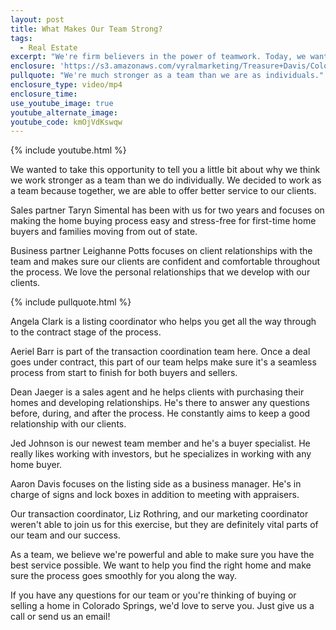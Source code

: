 ```yaml
---
layout: post
title: What Makes Our Team Strong?
tags:
  - Real Estate
excerpt: "We're firm believers in the power of teamwork. Today, we wanted to take a minute to introduce you to some of our team members to give you a better idea of what makes our team so strong. We each focus on specific areas, but when we come together, we're able to give our clients an excellent experience that makes buying or selling a home a smooth and seamless process. For more details, watch this short video."
enclosure: 'https://s3.amazonaws.com/vyralmarketing/Treasure+Davis/Colorado+Springs+Real+Estate+This+is+what+makes+us+strong.mp4'
pullquote: "We're much stronger as a team than we are as individuals."
enclosure_type: video/mp4
enclosure_time:
use_youtube_image: true
youtube_alternate_image:
youtube_code: kmOjVdKswqw
---
```



{% include youtube.html %}

We wanted to take this opportunity to tell you a little bit about why we think we work stronger as a team than we do individually. We decided to work as a team because together, we are able to offer better service to our clients.

Sales partner Taryn Simental has been with us for two years and focuses on making the home buying process easy and stress-free for first-time home buyers and families moving from out of state.

Business partner Leighanne Potts focuses on client relationships with the team and makes sure our clients are confident and comfortable throughout the process. We love the personal relationships that we develop with our clients.

{% include pullquote.html %}

Angela Clark is a listing coordinator who helps you get all the way through to the contract stage of the process.

Aeriel Barr is part of the transaction coordination team here. Once a deal goes under contract, this part of our team helps make sure it's a seamless process from start to finish for both buyers and sellers.

Dean Jaeger is a sales agent and he helps clients with purchasing their homes and developing relationships. He's there to answer any questions before, during, and after the process. He constantly aims to keep a good relationship with our clients.

Jed Johnson is our newest team member and he's a buyer specialist. He really likes working with investors, but he specializes in working with any home buyer.

Aaron Davis focuses on the listing side as a business manager. He's in charge of signs and lock boxes in addition to meeting with appraisers.

Our transaction coordinator, Liz Rothring, and our marketing coordinator weren't able to join us for this exercise, but they are definitely vital parts of our team and our success.

As a team, we believe we're powerful and able to make sure you have the best service possible. We want to help you find the right home and make sure the process goes smoothly for you along the way.

If you have any questions for our team or you're thinking of buying or selling a home in Colorado Springs, we'd love to serve you. Just give us a call or send us an email!